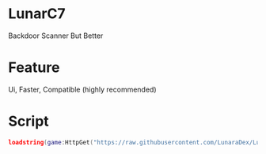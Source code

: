 # LunarC7
Backdoor Scanner But Better

# Feature
Ui, Faster, Compatible (highly recommended)

# Script
```lua
loadstring(game:HttpGet("https://raw.githubusercontent.com/LunaraDex/LunarC7/refs/heads/main/LunarC7_Main.Icy"))()
```
